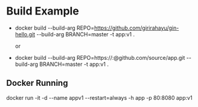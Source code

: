 # Build Example

 - docker build --build-arg
   REPO=https://github.com/girirahayu/gin-hello.git --build-arg
   BRANCH=master -t app:v1 .

    or

 - docker build --build-arg
   REPO=https://<username>:<password>@github.com/source/app.git
   --build-arg BRANCH=master -t app:v1 .

## Docker Running
docker run -it -d --name appv1 --restart=always -h app -p 80:8080 app:v1
